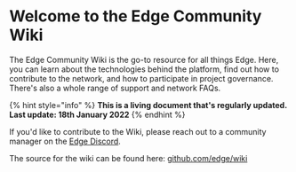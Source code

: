 # Welcome to the Edge Community Wiki

The Edge Community Wiki is the go-to resource for all things Edge. Here, you can learn about the technologies behind the platform, find out how to contribute to the network, and how to participate in project governance. There's also a whole range of support and network FAQs.

{% hint style="info" %}
**This is a living document that's regularly updated. Last update: 18th January 2022**
{% endhint %}

If you'd like to contribute to the Wiki, please reach out to a community manager on the [Edge Discord](https://discord.gg/edge-network).

The source for the wiki can be found here: [github.com/edge/wiki](https://github.com/edge/wiki)
